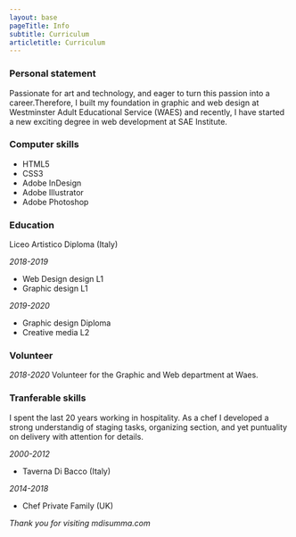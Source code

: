 ```yaml
---
layout: base
pageTitle: Info
subtitle: Curriculum
articletitle: Curriculum
---
```


<main> 
<article>

### Personal statement
Passionate for art and technology, and eager to turn this passion into a career.Therefore, I built my foundation in graphic and web design at Westminster Adult Educational Service (WAES) and recently, I have started a new exciting degree in web development at SAE Institute.
### Computer skills

- HTML5
- CSS3
- Adobe InDesign
- Adobe Illustrator
- Adobe Photoshop

### Education
Liceo Artistico Diploma (Italy)

*2018-2019* 
- Web Design design L1
- Graphic design L1

*2019-2020*
- Graphic design Diploma
- Creative media L2

### Volunteer
*2018-2020* 
Volunteer for the Graphic and Web department at Waes.


### Tranferable skills

I spent the last 20 years working in  hospitality. As a chef I developed a strong understandig of staging tasks, organizing section, and yet puntuality on delivery with attention for details.

*2000-2012* 
- Taverna Di Bacco (Italy)

*2014-2018*
- Chef Private Family (UK)

</article> 

*Thank you for visiting mdisumma.com*

</main>

